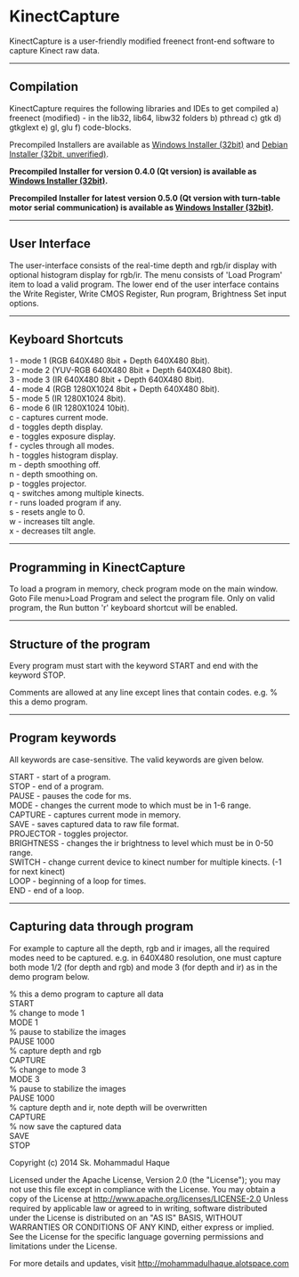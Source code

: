 KinectCapture
=============

KinectCapture is a user-friendly modified freenect front-end software to capture Kinect raw data.

-----------
Compilation
-----------
KinectCapture requires the following libraries and IDEs to get compiled
a) freenect (modified) - in the lib32, lib64, libw32 folders
b) pthread
c) gtk
d) gtkglext
e) gl, glu
f) code-blocks.

Precompiled Installers are available as [Windows Installer (32bit)](https://dl.dropboxusercontent.com/u/21730341/KinectCapture_0.3.3.msi) and [Debian Installer (32bit, unverified)](https://dl.dropboxusercontent.com/u/21730341/kinectcapture_0.3.3_i386.deb).

**Precompiled Installer for version 0.4.0 (Qt version) is available as [Windows Installer (32bit)](http://mohammadulhaque.alotspace.com/download.php?id=56281).**

**Precompiled Installer for latest version 0.5.0 (Qt version with turn-table motor serial communication) is available as [Windows Installer (32bit)](http://mohammadulhaque.alotspace.com/download.php?id=56282).**

--------------
User Interface
--------------
The user-interface consists of the real-time depth and rgb/ir display with optional histogram display for rgb/ir. The menu consists of 'Load Program' item to load a valid program. The lower end of the user interface contains the Write Register, Write CMOS Register, Run program, Brightness Set input options.


-------------------
Keyboard Shortcuts
-------------------
1 - mode 1 (RGB 640X480 8bit + Depth 640X480 8bit).  
2 - mode 2 (YUV-RGB 640X480 8bit + Depth 640X480 8bit).  
3 - mode 3 (IR 640X480 8bit + Depth 640X480 8bit).  
4 - mode 4 (RGB 1280X1024 8bit + Depth 640X480 8bit).  
5 - mode 5 (IR 1280X1024 8bit).  
6 - mode 6 (IR 1280X1024 10bit).  
c - captures current mode.  
d - toggles depth display.  
e - toggles exposure display.  
f - cycles through all modes.  
h - toggles histogram display.  
m - depth smoothing off.  
n - depth smoothing on.  
p - toggles projector.  
q - switches among multiple kinects.  
r - runs loaded program if any.  
s - resets angle to 0.  
w - increases tilt angle.  
x - decreases tilt angle.  


----------------------------
Programming in KinectCapture
----------------------------
To load a program in memory, check program mode on the main window.
Goto File menu>Load Program and select the program file.
Only on valid program, the Run button 'r' keyboard shortcut will be enabled.


------------------------
Structure of the program
------------------------
Every program must start with the keyword START and end with the keyword STOP.

Comments are allowed at any line except lines that contain codes. e.g.
% this a demo program.


----------------
Program keywords
----------------
All keywords are case-sensitive. The valid keywords are given below.

START - start of a program.  
STOP - end of a program.  
PAUSE <milliseconds> - pauses the code for <milliseconds> ms.  
MODE <value> - changes the current mode to <value> which must be in 1-6 range.  
CAPTURE - captures current mode in memory.  
SAVE - saves captured data to raw file format.  
PROJECTOR - toggles projector.  
BRIGHTNESS <value> - changes the ir brightness to <value> level which must be in 0-50 range.  
SWITCH <value> - change current device to kinect number <value> for multiple kinects. (-1 for next kinect)  
LOOP <value> - beginning of a loop for <value> times.  
END - end of a loop.  


------------------------------
Capturing data through program
------------------------------
For example to capture all the depth, rgb and ir images, all the required modes need to be captured. e.g. in 640X480 resolution, one must capture both mode 1/2 (for depth and rgb) and mode 3 (for depth and ir) as in the demo program below.

> 
% this a demo program to capture all data  
START  
% change to mode 1  
MODE 1  
% pause to stabilize the images  
PAUSE 1000  
% capture depth and rgb  
CAPTURE  
% change to mode 3  
MODE 3  
% pause to stabilize the images  
PAUSE 1000  
% capture depth and ir, note depth will be overwritten  
CAPTURE  
% now save the captured data  
SAVE  
STOP  
>


Copyright (c) 2014 Sk. Mohammadul Haque


Licensed under the Apache License, Version 2.0 (the "License");
you may not use this file except in compliance with the License.
You may obtain a copy of the License at http://www.apache.org/licenses/LICENSE-2.0
Unless required by applicable law or agreed to in writing, software distributed
under the License is distributed on an "AS IS" BASIS, WITHOUT WARRANTIES OR
CONDITIONS OF ANY KIND, either express or implied. See the License for the
specific language governing permissions and limitations under the License.


For more details and updates, visit http://mohammadulhaque.alotspace.com
